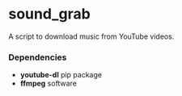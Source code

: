 # sound_grab

A script to download music from YouTube videos.

### Dependencies
* **youtube-dl** pip package
* **ffmpeg** software
